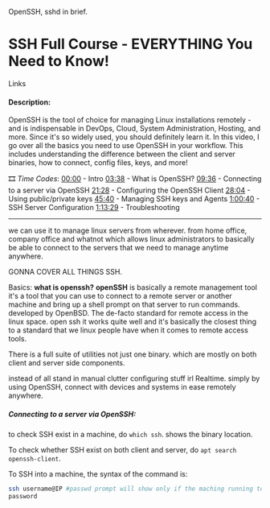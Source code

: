 OpenSSH, sshd in brief.

# SSH Full Course - EVERYTHING You Need to Know!

Links
[](https://www.youtube.com/@LearnLinuxTV)
[](https://www.youtube.com/watch?v=YS5Zh7KExvE)

#### Description:
OpenSSH is the tool of choice for managing Linux installations remotely - and is indispensable in DevOps, Cloud, System Administration, Hosting, and more. Since it's so widely used, you should definitely learn it. In this video, I go over all the basics you need to use OpenSSH in your workflow. This includes understanding the difference between the client and server binaries, how to connect, config files, keys, and more!

🎞️ *Time Codes*:
[00:00](https://www.youtube.com/watch?v=YS5Zh7KExvE&t=0s) - Intro
[03:38](https://www.youtube.com/watch?v=YS5Zh7KExvE&t=218s) - What is OpenSSH?
[09:36](https://www.youtube.com/watch?v=YS5Zh7KExvE&t=576s) - Connecting to a server via OpenSSH
[21:28](https://www.youtube.com/watch?v=YS5Zh7KExvE&t=1288s) - Configuring the OpenSSH Client
[28:04](https://www.youtube.com/watch?v=YS5Zh7KExvE&t=1684s) - Using public/private keys
[45:40](https://www.youtube.com/watch?v=YS5Zh7KExvE&t=2740s) - Managing SSH keys and Agents
[1:00:40](https://www.youtube.com/watch?v=YS5Zh7KExvE&t=3640s) - SSH Server Configuration
[1:13:29](https://www.youtube.com/watch?v=YS5Zh7KExvE&t=4409s) - Troubleshooting

---
 
we can use it to manage linux servers from wherever. from home office, company office and whatnot which allows  linux administrators to basically be able to connect to the servers that we need to manage anytime anywhere.

GONNA COVER ALL THINGS SSH.

 Basics:
 **what is openssh?**
  **openSSH** is basically a remote management tool it's a tool that you can use to connect to a remote server or another machine and bring up a shell prompt on that server to run commands. developed by OpenBSD.
The de-facto standard for remote access in the linux space. open ssh it works quite well and it's basically the closest thing to a standard that we linux people have when it comes to remote access tools.

There is a full suite of utilities not just one binary. which are mostly on both client and server side components.

instead of all stand in manual clutter configuring stuff irl Realtime. simply by using OpenSSH, connect with devices and systems in ease remotely anywhere. 

##### Connecting to a server via OpenSSH:
to check SSH exist in a machine, do `which ssh`. shows the binary location. 

To check whether SSH exist on both client and server,  do `apt search openssh-client`. 

To SSH into a machine, the syntax of the command is:
```bash
ssh username@IP #passwd prompt will show only if the maching running to perform ssh, 
password
```


